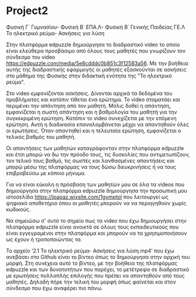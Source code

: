 # Project2
Φυσική Γ΄ Γυμνασίου- Φυσική Β΄ ΕΠΑ.Λ- Φυσική Β΄ Γενικής Παιδείας ΓΕ.Λ      
Το ηλεκτρικό ρεύμα- Ασκήσεις για λύση

Στην πλατφόρμα edpuzzle δημιούργησα το διαδραστικό video  το οποίο είναι ελεύθερα προσβάσιμο από όλους τους μαθητές που γνωρίζουν τον σύνδεσμο του video https://edpuzzle.com/media/5e8cdddc0b851c3f12583a56. Με την βοήθεια αυτής της διαδραστικής εφαρμογής οι μαθητές εξασκούνται σε ασκήσεις στο μάθημα της Φυσικής στην διδακτική ενότητα της "Το ηλεκτρικό ρεύμα". 

Στο video εμφανίζονται ασκήσεις. Δίνονται αρχικά τα δεδομένα του προβλήματος και κατόπιν τίθεται ένα ερώτημα. Το video σταματάει και περιμένει την απάντηση από τον μαθητή. Μόλις δοθεί η απάντηση, εμφανίζεται η σωστή απάντηση και η βαθμολογία του μαθητή για την συγκεκριμένη ερώτηση. Κατόπιν το video συνεχίζεται με την επόμενη ερώτηση. Αυτή η διαδικασία επαναλαμβάνεται μέχρι να απαντηθούν όλες οι ερωτήσεις.  Όταν απαντηθεί και η τελευταία ερώτηση, εμφανίζεται ο τελικός βαθμός του μαθητή. 
 
Οι απαντήσεις των μαθητών καταγράφονταν στην πλατφόρμα edpuzzle και έτσι μπορώ να δω την πρόοδο τους, τις δυσκολίες που αντιμετωπίζουν, τον τελικό τους βαθμό, τις σωστές και λανθασμένες απαντήσεις και μπορώ μέσω της πλατφόρμας να τους δώσω διευκρινήσεις ή να τους επιβραβεύσω  με κάποιο μήνυμα. 

Για να είναι εύκολη η πρόσβαση των μαθητών μου σε όλα τα videos που δημιούργησα στην πλατφόρμα edpuzzle δημιούργησα την προσωπική μου ιστοσελίδα https://ipapaz.wixsite.com/1gymptol που λειτουργεί ως ψηφιακό αποθετήριο όπου οι μαθητές μπορούν να να περιηγηθούν χωρίς κωδικούς.

Να σημειώσω σ' συτό το σημείο πως τα video που έχω δημιουργήσει στην πλατφόρμα edpuzzle είναι ανοικτά σε όλους τους εκπαιδευτικούς που είναι εγγεγραμένοι στην πλατφόρμα και μπορούν να  τα χρησιμοποιήσουν ως έχουν ή τροποποιώντας τα.

Το αρχείο ‘2.1 Το ηλεκτρικό ρεύμα- Ασκήσεις για λύση.mp4’ που έχω ανεβάσει στο Github είναι το βίντεο όπως το δημιούργησα στην αρχική του μορφή. Στη συνέχεια αυτό το βίντεο,  με την βοήθεια της πλατφόρμας edpuzzle και των δυνατοτήτων που παρέχει, το μετέτρεψα σε διαδραστικό με ερωτήσεις πολλαπλής επιλογής που πρέπει να απαντηθούν από τους μαθητές. Δηλαδή πήρε την τελική του μορφή όπως φαίνεται και στον σύνδεσμο που έχω αναφέρει πιο πάνω.
